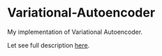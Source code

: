 # Variational-Autoencoder
My implementation of Variational Autoencoder.

Let see full description <a href="https://github.com/ducanhnguyen/Variational-Autoencoder/blob/main/Variational_Autoencoder.pdf"> here</a>.
